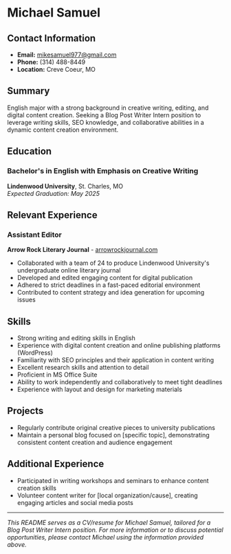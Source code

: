 # Michael Samuel

## Contact Information
- **Email:** mikesamuel977@gmail.com
- **Phone:** (314) 488-8449
- **Location:** Creve Coeur, MO

## Summary
English major with a strong background in creative writing, editing, and digital content creation. Seeking a Blog Post Writer Intern position to leverage writing skills, SEO knowledge, and collaborative abilities in a dynamic content creation environment.

## Education
### Bachelor's in English with Emphasis on Creative Writing
**Lindenwood University**, St. Charles, MO  
*Expected Graduation: May 2025*

## Relevant Experience
### Assistant Editor
**Arrow Rock Literary Journal** - [arrowrockjournal.com](https://arrowrockjournal.com/)
- Collaborated with a team of 24 to produce Lindenwood University's undergraduate online literary journal
- Developed and edited engaging content for digital publication
- Adhered to strict deadlines in a fast-paced editorial environment
- Contributed to content strategy and idea generation for upcoming issues

## Skills
- Strong writing and editing skills in English
- Experience with digital content creation and online publishing platforms (WordPress)
- Familiarity with SEO principles and their application in content writing
- Excellent research skills and attention to detail
- Proficient in MS Office Suite
- Ability to work independently and collaboratively to meet tight deadlines
- Experience with layout and design for marketing materials

## Projects
- Regularly contribute original creative pieces to university publications
- Maintain a personal blog focused on [specific topic], demonstrating consistent content creation and audience engagement

## Additional Experience
- Participated in writing workshops and seminars to enhance content creation skills
- Volunteer content writer for [local organization/cause], creating engaging articles and social media posts

---

*This README serves as a CV/resume for Michael Samuel, tailored for a Blog Post Writer Intern position. For more information or to discuss potential opportunities, please contact Michael using the information provided above.*
